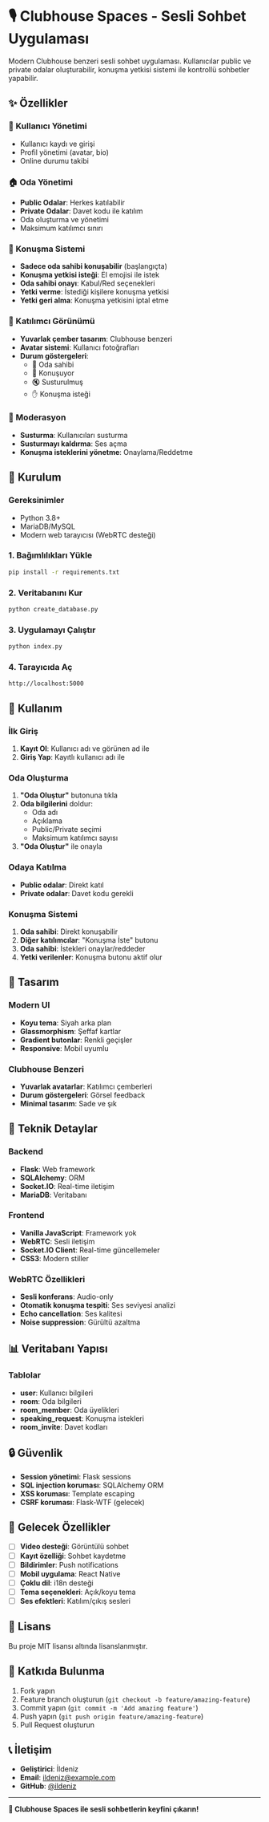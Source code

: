 # 🎙️ Clubhouse Spaces - Sesli Sohbet Uygulaması

Modern Clubhouse benzeri sesli sohbet uygulaması. Kullanıcılar public ve private odalar oluşturabilir, konuşma yetkisi sistemi ile kontrollü sohbetler yapabilir.

## ✨ Özellikler

### 🔐 Kullanıcı Yönetimi
- Kullanıcı kaydı ve girişi
- Profil yönetimi (avatar, bio)
- Online durumu takibi

### 🏠 Oda Yönetimi
- **Public Odalar**: Herkes katılabilir
- **Private Odalar**: Davet kodu ile katılım
- Oda oluşturma ve yönetimi
- Maksimum katılımcı sınırı

### 🎤 Konuşma Sistemi
- **Sadece oda sahibi konuşabilir** (başlangıçta)
- **Konuşma yetkisi isteği**: El emojisi ile istek
- **Oda sahibi onayı**: Kabul/Red seçenekleri
- **Yetki verme**: İstediği kişilere konuşma yetkisi
- **Yetki geri alma**: Konuşma yetkisini iptal etme

### 👥 Katılımcı Görünümü
- **Yuvarlak çember tasarım**: Clubhouse benzeri
- **Avatar sistemi**: Kullanıcı fotoğrafları
- **Durum göstergeleri**:
  - 👑 Oda sahibi
  - 🎤 Konuşuyor
  - 🔇 Susturulmuş
  - ✋ Konuşma isteği

### 🔧 Moderasyon
- **Susturma**: Kullanıcıları susturma
- **Susturmayı kaldırma**: Ses açma
- **Konuşma isteklerini yönetme**: Onaylama/Reddetme

## 🚀 Kurulum

### Gereksinimler
- Python 3.8+
- MariaDB/MySQL
- Modern web tarayıcısı (WebRTC desteği)

### 1. Bağımlılıkları Yükle
```bash
pip install -r requirements.txt
```

### 2. Veritabanını Kur
```bash
python create_database.py
```

### 3. Uygulamayı Çalıştır
```bash
python index.py
```

### 4. Tarayıcıda Aç
```
http://localhost:5000
```

## 📱 Kullanım

### İlk Giriş
1. **Kayıt Ol**: Kullanıcı adı ve görünen ad ile
2. **Giriş Yap**: Kayıtlı kullanıcı adı ile

### Oda Oluşturma
1. **"Oda Oluştur"** butonuna tıkla
2. **Oda bilgilerini** doldur:
   - Oda adı
   - Açıklama
   - Public/Private seçimi
   - Maksimum katılımcı sayısı
3. **"Oda Oluştur"** ile onayla

### Odaya Katılma
- **Public odalar**: Direkt katıl
- **Private odalar**: Davet kodu gerekli

### Konuşma Sistemi
1. **Oda sahibi**: Direkt konuşabilir
2. **Diğer katılımcılar**: "Konuşma İste" butonu
3. **Oda sahibi**: İstekleri onaylar/reddeder
4. **Yetki verilenler**: Konuşma butonu aktif olur

## 🎨 Tasarım

### Modern UI
- **Koyu tema**: Siyah arka plan
- **Glassmorphism**: Şeffaf kartlar
- **Gradient butonlar**: Renkli geçişler
- **Responsive**: Mobil uyumlu

### Clubhouse Benzeri
- **Yuvarlak avatarlar**: Katılımcı çemberleri
- **Durum göstergeleri**: Görsel feedback
- **Minimal tasarım**: Sade ve şık

## 🔧 Teknik Detaylar

### Backend
- **Flask**: Web framework
- **SQLAlchemy**: ORM
- **Socket.IO**: Real-time iletişim
- **MariaDB**: Veritabanı

### Frontend
- **Vanilla JavaScript**: Framework yok
- **WebRTC**: Sesli iletişim
- **Socket.IO Client**: Real-time güncellemeler
- **CSS3**: Modern stiller

### WebRTC Özellikleri
- **Sesli konferans**: Audio-only
- **Otomatik konuşma tespiti**: Ses seviyesi analizi
- **Echo cancellation**: Ses kalitesi
- **Noise suppression**: Gürültü azaltma

## 📊 Veritabanı Yapısı

### Tablolar
- **user**: Kullanıcı bilgileri
- **room**: Oda bilgileri
- **room_member**: Oda üyelikleri
- **speaking_request**: Konuşma istekleri
- **room_invite**: Davet kodları

## 🔒 Güvenlik

- **Session yönetimi**: Flask sessions
- **SQL injection koruması**: SQLAlchemy ORM
- **XSS koruması**: Template escaping
- **CSRF koruması**: Flask-WTF (gelecek)

## 🚀 Gelecek Özellikler

- [ ] **Video desteği**: Görüntülü sohbet
- [ ] **Kayıt özelliği**: Sohbet kaydetme
- [ ] **Bildirimler**: Push notifications
- [ ] **Mobil uygulama**: React Native
- [ ] **Çoklu dil**: i18n desteği
- [ ] **Tema seçenekleri**: Açık/koyu tema
- [ ] **Ses efektleri**: Katılım/çıkış sesleri

## 📝 Lisans

Bu proje MIT lisansı altında lisanslanmıştır.

## 🤝 Katkıda Bulunma

1. Fork yapın
2. Feature branch oluşturun (`git checkout -b feature/amazing-feature`)
3. Commit yapın (`git commit -m 'Add amazing feature'`)
4. Push yapın (`git push origin feature/amazing-feature`)
5. Pull Request oluşturun

## 📞 İletişim

- **Geliştirici**: İldeniz
- **Email**: ildeniz@example.com
- **GitHub**: [@ildeniz](https://github.com/ildeniz)

---

**🎉 Clubhouse Spaces ile sesli sohbetlerin keyfini çıkarın!**
